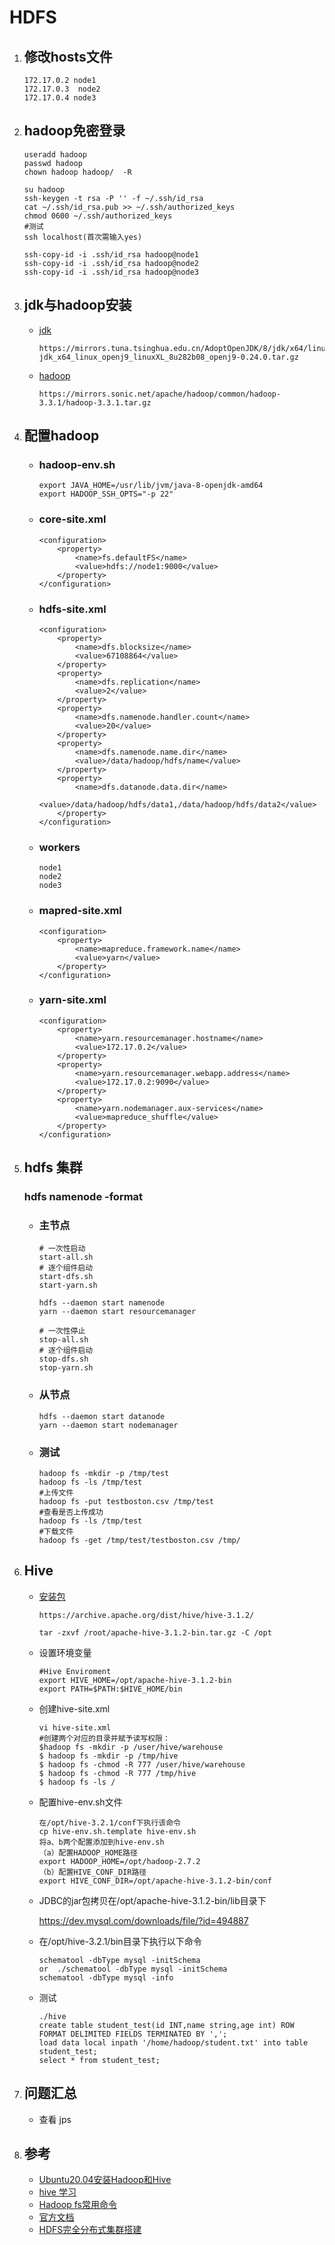 # HDFS

1. ## 修改hosts文件

   ```
   172.17.0.2 node1
   172.17.0.3  node2
   172.17.0.4 node3
   ```

2. ## hadoop免密登录

   ```
   useradd hadoop
   passwd hadoop
   chown hadoop hadoop/  -R
   
   su hadoop
   ssh-keygen -t rsa -P '' -f ~/.ssh/id_rsa
   cat ~/.ssh/id_rsa.pub >> ~/.ssh/authorized_keys
   chmod 0600 ~/.ssh/authorized_keys
   #测试
   ssh localhost(首次需输入yes)
   
   ssh-copy-id -i .ssh/id_rsa hadoop@node1
   ssh-copy-id -i .ssh/id_rsa hadoop@node2
   ssh-copy-id -i .ssh/id_rsa hadoop@node3
   ```

3. ## jdk与hadoop安装

   - [jdk](https://mirrors.tuna.tsinghua.edu.cn/AdoptOpenJDK/8/jdk/x64/linux/)

     ```
     https://mirrors.tuna.tsinghua.edu.cn/AdoptOpenJDK/8/jdk/x64/linux/OpenJDK8U-jdk_x64_linux_openj9_linuxXL_8u282b08_openj9-0.24.0.tar.gz
     ```

   - [hadoop](https://mirrors.sonic.net/apache/hadoop/common/hadoop-3.3.1/)

     ```
     https://mirrors.sonic.net/apache/hadoop/common/hadoop-3.3.1/hadoop-3.3.1.tar.gz
     ```

4. ## 配置hadoop

   - ### hadoop-env.sh

     ```
     export JAVA_HOME=/usr/lib/jvm/java-8-openjdk-amd64
     export HADOOP_SSH_OPTS="-p 22"
     ```

   - ### core-site.xml

     ```
     <configuration>
         <property>
             <name>fs.defaultFS</name>
             <value>hdfs://node1:9000</value>
         </property>
     </configuration>
     ```

   - ### hdfs-site.xml

     ```
     <configuration>
         <property>
             <name>dfs.blocksize</name>
             <value>67108864</value>
         </property>
         <property>
             <name>dfs.replication</name>
             <value>2</value>
         </property>
         <property>
             <name>dfs.namenode.handler.count</name>
             <value>20</value>
         </property>
         <property>
             <name>dfs.namenode.name.dir</name>
             <value>/data/hadoop/hdfs/name</value>
         </property>
         <property>
             <name>dfs.datanode.data.dir</name>
             <value>/data/hadoop/hdfs/data1,/data/hadoop/hdfs/data2</value>
         </property>
     </configuration>
     ```

   - ### workers

     ```
     node1
     node2
     node3
     ```

   - ### mapred-site.xml

     ```
     <configuration>
         <property>
             <name>mapreduce.framework.name</name>
             <value>yarn</value>
         </property>
     </configuration>
     ```

   - ### yarn-site.xml

     ```
     <configuration>
         <property>
             <name>yarn.resourcemanager.hostname</name>
             <value>172.17.0.2</value>
         </property>
         <property>
             <name>yarn.resourcemanager.webapp.address</name>
             <value>172.17.0.2:9090</value>
         </property>
         <property>
             <name>yarn.nodemanager.aux-services</name>
             <value>mapreduce_shuffle</value>
         </property>
     </configuration>
     ```

     

5. ## hdfs 集群

   ### hdfs namenode -format

   - ### 主节点

     ```
     # 一次性启动
     start-all.sh
     # 逐个组件启动
     start-dfs.sh
     start-yarn.sh
     
     hdfs --daemon start namenode
     yarn --daemon start resourcemanager
     
     # 一次性停止
     stop-all.sh
     # 逐个组件启动
     stop-dfs.sh
     stop-yarn.sh
     ```

   - ### 从节点

     ```
     hdfs --daemon start datanode
     yarn --daemon start nodemanager
     ```

   - ### 测试

     ```
     hadoop fs -mkdir -p /tmp/test
     hadoop fs -ls /tmp/test
     #上传文件
     hadoop fs -put testboston.csv /tmp/test
     #查看是否上传成功
     hadoop fs -ls /tmp/test
     #下载文件
     hadoop fs -get /tmp/test/testboston.csv /tmp/
     ```

6. ## Hive

   - [安装包](https://archive.apache.org/dist/hive/hive-2.1.0/apache-hive-2.1.0-bin.tar.gz)

     ```
     https://archive.apache.org/dist/hive/hive-3.1.2/
     
     tar -zxvf /root/apache-hive-3.1.2-bin.tar.gz -C /opt
     ```

   - 设置环境变量

     ```
     #Hive Enviroment
     export HIVE_HOME=/opt/apache-hive-3.1.2-bin
     export PATH=$PATH:$HIVE_HOME/bin
     ```

   - 创建hive-site.xml

     ```
     vi hive-site.xml 
     #创建两个对应的目录并赋予读写权限：
     $hadoop fs -mkdir -p /user/hive/warehouse
     $ hadoop fs -mkdir -p /tmp/hive
     $ hadoop fs -chmod -R 777 /user/hive/warehouse
     $ hadoop fs -chmod -R 777 /tmp/hive
     $ hadoop fs -ls /
     ```

   - 配置hive-env.sh文件

     ```
     在/opt/hive-3.2.1/conf下执行该命令
     cp hive-env.sh.template hive-env.sh
     将a、b两个配置添加到hive-env.sh
     （a）配置HADOOP_HOME路径
     export HADOOP_HOME=/opt/hadoop-2.7.2
     （b）配置HIVE_CONF_DIR路径
     export HIVE_CONF_DIR=/opt/apache-hive-3.1.2-bin/conf
     ```

   - JDBC的jar包拷贝在/opt/apache-hive-3.1.2-bin/lib目录下

     https://dev.mysql.com/downloads/file/?id=494887

   - 在/opt/hive-3.2.1/bin目录下执行以下命令

     ```
     schematool -dbType mysql -initSchema
     or  ./schematool -dbType mysql -initSchema
     schematool -dbType mysql -info
     
     ```

   - 测试

     ```
     ./hive
     create table student_test(id INT,name string,age int) ROW FORMAT DELIMITED FIELDS TERMINATED BY ',';
     load data local inpath '/home/hadoop/student.txt' into table student_test;
     select * from student_test;
     ```

     

7. ## 问题汇总

   - 查看 jps

8. ## 参考

   - [Ubuntu20.04安装Hadoop和Hive](https://blog.csdn.net/weixin_38924500/article/details/106257047?spm=1001.2101.3001.6650.1&utm_medium=distribute.pc_relevant.none-task-blog-2%7Edefault%7ECTRLIST%7ERate-1.pc_relevant_default&depth_1-utm_source=distribute.pc_relevant.none-task-blog-2%7Edefault%7ECTRLIST%7ERate-1.pc_relevant_default&utm_relevant_index=2)
   - [hive 学习](https://blog.csdn.net/eases_stone/article/details/80607109)
   - [Hadoop fs常用命令](https://www.jianshu.com/p/b18dc7344cbd)
   - [官方文档](https://hadoop.apache.org/docs/r1.0.4/cn/cluster_setup.html)
   - [HDFS完全分布式集群搭建](https://www.cnblogs.com/williamzheng/p/13043461.html)

